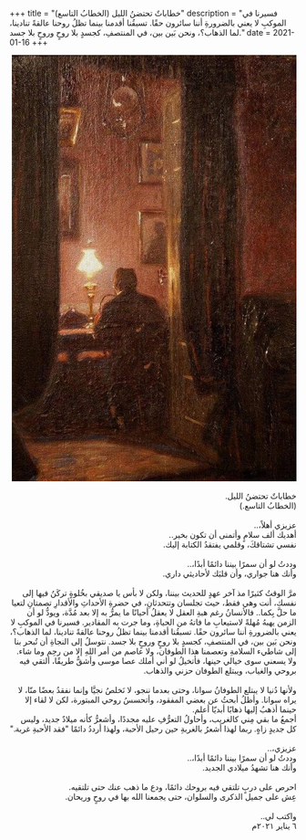 +++
title = "خطاباتٌ تحتضنُ الليل (الخطابُ التاسع)"
description = "فسيرنا في الموكبِ لا يعني بالضرورةِ أننا سائرون حقًا. تسبقُنا أقدمنا بينما تظلُ روحنا عالقةً تنادينا، لما الذهاب؟، ونحن بَين بين، في المنتصفِ، كجسدٍ بلا روحٍ  وروحٍ بلا جسد."
date = 2021-01-16
+++


<div dir="rtl">

![night-words](night-words.jpg)
<br>

خطاباتٌ تحتضنُ الليل. <br>
(الخطابُ التاسع.) <br>
<br>
عزيزي أهلاً،.. <br>
أهديك ألف سلامٍ وأتمنى أن تكون بخير.. <br>
نفسي تشتاقكَ، وقلمي يفتقدُ الكتابة إليك. <br>
<br>
وددتُ لو أن سمرًا بيننا دائمًا أبدًا،.. <br>
وأنك هنا جواري، وأن قلبَك لأحاديثي داري. <br>
<br>
مرَّ الوقتُ كثيرًا مذ آخر عهدٍ للحديث بيننا، ولكن لا بأس يا صديقي بخُلوةٍ تركَنُ فيها إلى نفسك، أنت وهي فقط، حيث تجلسان وتتحدثانِ، في حضرةِ الأحداثِ والأقدارِ تصمتانِ لتعيا ما حلَّ بِكما..
فالأنسانُ رغم هبةِ العقل لا يعقلُ أحيانًا ما يمرُّ به إلا بعد مُدَّة، ويودُّ لو أن الزمن يهبهُ مُهلةً لاستيعابِ ما فاتهُ من الحياةِ، وما جرت به المقادير. فسيرنا في الموكبِ لا يعني بالضرورةِ أننا سائرون حقًا. تسبقُنا أقدمنا بينما تظلُ روحنا عالقةً تنادينا، لما الذهاب؟، ونحن بَين بين، في المنتصفِ، كجسدٍ بلا روحٍ  وروحٍ بلا جسد. نتوسلُ إلى النجاةِ أن تُبحر بنا إلى شاطيء السلامةِ وتعصمنا هذا الطوفان، ولا عاصم من أمر اللهِ إلا من رحِم وما شاء. <br>
ولا يسعني سوى خيالي حينها، فأتخيلُ لو أني أملك عصا موسى وأشقُّ طريقًا، ألتقي فيه بروحي والغياب، ويبتلع الطوفان حزني والذهاب. <br>
<br>
ولأنها دُنيا لا يبتلع الطوفانُ سوانا، وحتى بعدما ننجو، لا نَخلصُ نجيَّا وإنما نفقدُ بعضًا منّا، لا يراه سوانا. وأظلُ أبحثُ عن بعضي المفقود، وأتحسسُ روحي المبتورة، لكن لا لقاء إلا حينما أذهبُ إليها ذهابًا أبديّا أعلم. <br>
أجمعُ ما بقي مِني كالغريب، وأحاولُ التعرُّفِ عليه مجددًا، وأشعرُّ كأنه ميلادٌ جديد، وليس كل جديدٍ زاهٍ. ربما لهذا أشعرُ بالغربةِ حين رحيل الأحبة، ولهذا أرددُ دائمًا "فقد الأحبةِ غربة." <br>
<br>
عزيزي،.. <br>
وددتُ لو أن سمرًا بيننا دائمًا أبدًا،.. <br>
وأنك هنا تشهدُ ميلادي الجديد. <br>
<br>
احرص على دربٍ تلتقي فيه بروحك دائمًا، ودع ما ذهب عنك حتى تلتقيه. <br>
عِش على جميل الذكرى والسلوان، حتى يجمعنا الله بها في روحٍ وريحان. <br>
<br>
واكتب لي.. <br>
٦ يناير ٢٠٢١م <br>

</div>